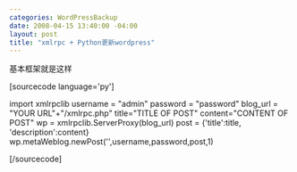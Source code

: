 ```yaml
--- 
categories: WordPressBackup
date: 2008-04-15 13:40:00 -04:00
layout: post
title: "xmlrpc + Python更新wordpress"
---
```

基本框架就是这样

[sourcecode language='py']

import xmlrpclib
username = "admin"
password = "password"
blog_url = "YOUR URL"+"/xmlrpc.php"
title="TITLE OF POST"
content="CONTENT OF POST"
wp = xmlrpclib.ServerProxy(blog_url)
post = {'title':title, 'description':content}
wp.metaWeblog.newPost('',username,password,post,1)

[/sourcecode]
